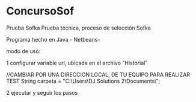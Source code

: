 # ConcursoSof
Prueba Sofka
Prueba técnica, proceso de selección Sofka

Programa hecho en Java - Netbeans-

modo de uso:

1 configurar variable url, ubicada en el archivo "Historial"

//CAMBIAR POR UNA DIRECCION LOCAL, DE TU EQUIPO PARA REALIZAR TEST
String carpeta = "C:\\Users\\DJ Solutions 2\\Documents\\";

2 ejecutar y seguir los pasos
